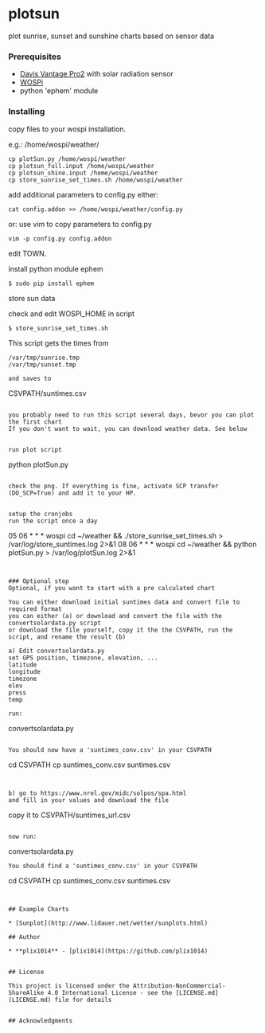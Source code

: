 # plotsun

plot sunrise, sunset and sunshine charts based on sensor data


### Prerequisites

* [Davis Vantage Pro2](https://www.davisinstruments.com/solution/vantage-pro2/) with solar radiation sensor
* [WOSPi](http://www.annoyingdesigns.com/wospi/)
* python 'ephem' module


### Installing

copy files to your wospi installation.

e.g.: /home/wospi/weather/
```
cp plotSun.py /home/wospi/weather
cp plotsun_full.input /home/wospi/weather
cp plotsun_shine.input /home/wospi/weather
cp store_sunrise_set_times.sh /home/wospi/weather
```


add additional parameters to config.py
either:   
```
cat config.addon >> /home/wospi/weather/config.py
```

or: use vim to copy parameters to config.py
```
vim -p config.py config.addon
```

edit TOWN. 


install python module ephem
```
$ sudo pip install ephem
```

store sun data

check and edit WOSPI_HOME in script
```
$ store_sunrise_set_times.sh
```

This script gets the times from
```
/var/tmp/sunrise.tmp  
/var/tmp/sunset.tmp

and saves to
```
CSVPATH/suntimes.csv 
```

you probably need to run this script several days, bevor you can plot the first chart
If you don't want to wait, you can download weather data. See below


run plot script
```
python plotSun.py
```

check the png. If everything is fine, activate SCP transfer (DO_SCP=True) and add it to your HP.


setup the cronjobs
run the script once a day
```
05 06   * * *   wospi  cd ~/weather && ./store_sunrise_set_times.sh > /var/log/store_suntimes.log 2>&1
08 06   * * *   wospi  cd ~/weather && python plotSun.py            > /var/log/plotSun.log 2>&1
```


### Optional step 
Optional, if you want to start with a pre calculated chart

You can either download initial suntimes data and convert file to required format
you can either (a) or download and convert the file with the convertsolardata.py script
or download the file yourself, copy it the the CSVPATH, run the script, and rename the result (b)

a) Edit convertsolardata.py
set GPS position, timezone, elevation, ...
latitude
longitude
timezone
elev
press
temp

run:
```
convertsolardata.py
```

You should now have a 'suntimes_conv.csv' in your CSVPATH

```
cd CSVPATH
cp suntimes_conv.csv suntimes.csv
```


b) go to https://www.nrel.gov/midc/solpos/spa.html
and fill in your values and download the file

```
copy it to CSVPATH/suntimes_url.csv
```

now run:
```
convertsolardata.py
```
You should find a 'suntimes_conv.csv' in your CSVPATH

```
cd CSVPATH
cp suntimes_conv.csv suntimes.csv
```


## Example Charts

* [Sunplot](http://www.lidauer.net/wetter/sunplots.html)

## Author

* **plix1014** - [plix1014](https://github.com/plix1014)


## License

This project is licensed under the Attribution-NonCommercial-ShareAlike 4.0 International License - see the [LICENSE.md](LICENSE.md) file for details


## Acknowledgments


